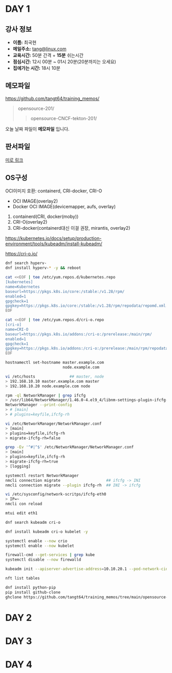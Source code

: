 # DAY 1

## 강사 정보

* __이름:__ 최국현
* __메일주소:__ tang@linux.com
* __교육시간:__ 50분 간격 + __15분__ 쉬는시간
* __점심시간:__ 12시 00분 ~ 01시 20분(20분까지는 오세요)
* __집에가는 시간:__ 18시 10분 

## 메모파일

https://github.com/tangt64/training_memos/
>opensource-201/
>>opensource-CNCF-tekton-201/

오늘 날짜 파일이 __메모파일__ 입니다.

## 판서파일

[미로 링크](https://miro.com/welcomeonboard/VGFyZnh4aHhJaUZTMUZnMmNjU1R0NFplT2s1NDAzODR5Nk9ocTV0TkVDS1E2dGhyS0J1MjYzUWtTSk9mRXE4bHwzNDU4NzY0NTg1NjQ5MDkwMzU0fDI=?share_link_id=591013984462)


## OS구성

OCI이미지 호환: containerd, CRI-docker, CRI-O

- OCI IMAGE(overlay2)
- Docker OCI IMAGE(devicemapper, aufs, overlay)

1. containerd(CRI, docker(moby))
2. CRI-O(overlay2)
3. CRI-docker(containerd대신 이걸 권장, mirantis, overlay2)

https://kubernetes.io/docs/setup/production-environment/tools/kubeadm/install-kubeadm/

https://cri-o.io/



```bash
dnf search hyperv-
dnf install hyperv-* -y && reboot

cat <<EOF | tee /etc/yum.repos.d/kubernetes.repo
[kubernetes]
name=Kubernetes
baseurl=https://pkgs.k8s.io/core:/stable:/v1.28/rpm/
enabled=1
gpgcheck=1
gpgkey=https://pkgs.k8s.io/core:/stable:/v1.28/rpm/repodata/repomd.xml.key
EOF

cat <<EOF | tee /etc/yum.repos.d/cri-o.repo
[cri-o]
name=CRI-O
baseurl=https://pkgs.k8s.io/addons:/cri-o:/prerelease:/main/rpm/
enabled=1
gpgcheck=1
gpgkey=https://pkgs.k8s.io/addons:/cri-o:/prerelease:/main/rpm/repodata/repomd.xml.key
EOF

hostnamectl set-hostname master.example.com
                         node.example.com

vi /etc/hosts				## master, node
> 192.168.10.10 master.example.com master
> 192.168.10.20 node.example.com node

rpm -ql NetworkManager | grep ifcfg
> /usr/lib64/NetworkManager/1.46.0-4.el9_4/libnm-settings-plugin-ifcfg-rh.so
NetworkManager --print-config
> # [main]
> # plugins=keyfile,ifcfg-rh

vi /etc/NetworkManager/NetworkManager.conf
> [main]
> plugins=keyfile,ifcfg-rh
> migrate-ifcfg-rh=false

grep -Ev '^#|^$' /etc/NetworkManager/NetworkManager.conf
> [main]
> plugins=keyfile,ifcfg-rh
> migrate-ifcfg-rh=true
> [logging]

systemctl restart NetworkManager
nmcli connection migrate 					## ifcfg -> INI
nmcli connection migrate --plugin ifcfg-rh  ## INI -> ifcfg

vi /etc/sysconfig/network-scritps/ifcfg-eth0
> IP=~
nmcli con reload

mtui edit eth1

dnf search kubeadm cri-o

dnf install kubeadm cri-o kubelet -y

systemctl enable --now crio
systemctl enable --now kubelet

firewall-cmd --get-services | grep kube
systemctl disable --now firewalld

kubeadm init --apiserver-advertise-address=10.10.20.1 --pod-network-cidr=192.168.10.0/24 --service-cidr=192.168.0.0/16 

nft list tables
```


```bash
dnf install python-pip
pip install github-clone
ghclone https://github.com/tangt64/training_memos/tree/main/opensource-201/opensource-CNCF-tekton-201/materials
```

# DAY 2

# DAY 3

# DAY 4